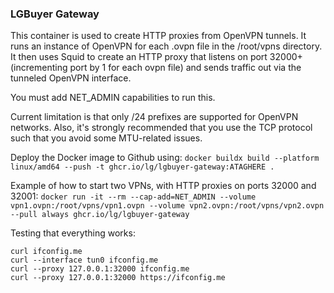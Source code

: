 ### LGBuyer Gateway

This container is used to create HTTP proxies from OpenVPN tunnels. It runs an instance of OpenVPN
for each .ovpn file in the /root/vpns directory. It then uses Squid to create an HTTP proxy that
listens on port 32000+ (incrementing port by 1 for each ovpn file) and sends traffic out via the
tunneled OpenVPN interface.

You must add NET_ADMIN capabilities to run this.

Current limitation is that only /24 prefixes are supported for OpenVPN networks. Also, it's strongly
recommended that you use the TCP protocol such that you avoid some MTU-related issues.

Deploy the Docker image to Github using:
`docker buildx build --platform linux/amd64 --push -t ghcr.io/lg/lgbuyer-gateway:ATAGHERE .`

Example of how to start two VPNs, with HTTP proxies on ports 32000 and 32001:
`docker run -it --rm --cap-add=NET_ADMIN --volume vpn1.ovpn:/root/vpns/vpn1.ovpn --volume vpn2.ovpn:/root/vpns/vpn2.ovpn --pull always ghcr.io/lg/lgbuyer-gateway`

Testing that everything works:
```
curl ifconfig.me
curl --interface tun0 ifconfig.me
curl --proxy 127.0.0.1:32000 ifconfig.me
curl --proxy 127.0.0.1:32000 https://ifconfig.me
```
